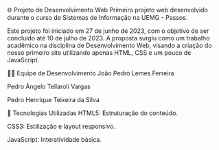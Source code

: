 🌐 Projeto de Desenvolvimento Web
Primeiro projeto web desenvolvido durante o curso de Sistemas de Informação na UEMG - Passos.

Este projeto foi iniciado em 27 de junho de 2023, com o objetivo de ser concluído até 10 de julho de 2023. A proposta surgiu como um trabalho acadêmico na disciplina de Desenvolvimento Web, visando a criação do nosso primeiro site utilizando apenas HTML, CSS e um pouco de JavaScript.

👨‍💻 Equipe de Desenvolvimento
João Pedro Lemes Ferreira

Pedro Ângelo Tellaroli Vargas

Pedro Henrique Teixeira da Silva

🚀 Tecnologias Utilizadas
HTML5: Estruturação do conteúdo.

CSS3: Estilização e layout responsivo.

JavaScript: Interatividade básica.
